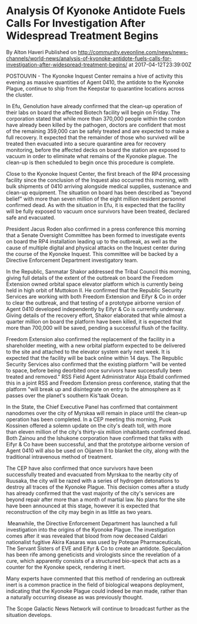 # Analysis Of Kyonoke Antidote Fuels Calls For Investigation After Widespread Treatment Begins 
By Alton Haveri
Published on http://community.eveonline.com/news/news-channels/world-news/analysis-of-kyonoke-antidote-fuels-calls-for-investigation-after-widespread-treatment-begins/ at 2017-04-12T23:39:00Z

POSTOUVIN - The Kyonoke Inquest Center remains a hive of activity this evening as massive quantities of Agent 0410, the antidote to the Kyonoke Plague, continue to ship from the Keepstar to quarantine locations across the cluster.

In Efu, Genolution have already confirmed that the clean-up operation of their labs on board the affected Biotech facility will begin on Friday. The corporation&nbsp;stated&nbsp;that while more than 370,000 people within the cordon have already been killed by the pathogen, doctors are confident that most of the remaining 359,000 can be safely treated and are expected to make a full recovery. It expected that the remainder of those who survived&nbsp;will be treated then evacuated into a secure quarantine area for recovery monitoring, before the affected decks on board the station are exposed to vacuum in order to eliminate what remains of the Kyonoke plague. The clean-up is then scheduled to begin once this procedure is complete.

Close to the Kyonoke Inquest Center, the first breach of the RP4 processing facility since the conclusion of the Inquest also occurred this morning, with bulk&nbsp;shipments of 0410 arriving alongside medical supplies, sustenance and clean-up equipment. The situation on board has been described as "beyond belief" with more than seven million of the eight million resident personnel confirmed dead. As with the situation in Efu, it is expected that the facility will be fully exposed to vacuum once survivors have been treated, declared safe and evacuated.

President Jacus Roden also confirmed in a press conference this morning that a Senate Oversight Committee has been formed to investigate events on board the RP4 installation leading up to the outbreak, as well as the cause of multiple digital and physical attacks on the Inquest center during the course of the Kyonoke Inquest. This committee will be backed by a Directive Enforcement Department&nbsp;investigatory team.

In the Republic, Sanmatar Shakor addressed the Tribal Council this morning, giving full details of the extent of the outbreak on board the Freedom Extension owned orbital space elevator platform which is currently being held in high orbit of Muttokon II. He confirmed that the Republic Security Services are working with both Freedom Extension and Eifyr & Co in order to clear the outbreak, and that testing of a prototype airborne version of Agent 0410 developed independently by Eifyr & Co is currently underway. Giving details of the recovery effort, Shakor elaborated that while almost a quarter million on board the platform have been killed, it is expected that more than 700,000 will be saved, pending a successful flush of the facility.

Freedom Extension also confirmed the replacement of the facility in a shareholder meeting, with a new orbital platform expected to be delivered to the site and attached to the elevator system early next week. It is expected that the facility will be back online within 14 days. The Republic Security Services also confirmed that the existing platform "will be vented to space, before being deorbited&nbsp;once survivors have successfully been treated and removed." RSS Field Agent Administrator Abja Etbald confirmed this in a joint RSS and Freedom Extension press conference, stating that the platform "will break up and disintegrate on entry to the atmosphere as it passes over the planet's southern Kis'taak Ocean.

In the State, the Chief Executive Panel has confirmed that containment nanodomes over the city of Myrskaa will remain in place until the clean-up operation&nbsp;has been completed. In a CEP meeting this morning, Puok Kossinen offered a solemn update on the city's death toll, with more than&nbsp;eleven million&nbsp;of the city's&nbsp;thirty-six million inhabitants confirmed dead. Both Zainou and the Ishukone corporation have confirmed that talks with Eifyr & Co have been successful, and that the prototype airborne version of Agent 0410 will also be used on Oijanen II to blanket the city, along with the traditional intravenous method of treatment.

The CEP have also&nbsp;confirmed that once survivors have been successfully&nbsp;treated and evacuated from Myrskaa to the nearby city of Ruusaka, the city will be razed with a series of hydrogen detonations to destroy all traces of the Kyonoke Plague. This decision comes&nbsp;after a study has already confirmed that the vast majority of the city's services are beyond repair after more than a month of martial law. No plans for the site have been announced at this stage, however it is expected that reconstruction of the city may begin in as little as two years.

&nbsp;Meanwhile, the Directive Enforcement Department has launched a full investigation into the origins of the Kyonoke Plague. The investigation comes&nbsp;after it was revealed that blood from now deceased Caldari nationalist fugitive Akira Kasaras was used by Poteque Pharmaceuticals, The&nbsp;Servant Sisters of EVE&nbsp;and Eifyr & Co to create an antidote. Speculation has been rife among geneticists and virologists since the revelation of a cure, which apparently consists of a structured bio-speck that acts as a counter for the Kyonoke speck, rendering it inert.

Many experts have commented that this method of rendering an outbreak inert is a common practice in the field of biological weapons deployment, indicating that the Kyonoke Plague could indeed be man made, rather than a naturally occurring disease as was previously thought.

The Scope Galactic News Network will continue to broadcast further as the situation develops.

&nbsp;


